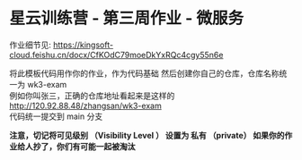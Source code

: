 # 星云训练营 - 第三周作业 - 微服务

作业细节见: https://kingsoft-cloud.feishu.cn/docx/CfKOdC79moeDkYxRQc4cgy55n6e

将此模板代码用作你的作业，作为代码基础 
然后创建你自己的仓库，仓库名称统一为 wk3-exam  
例如你叫张三，正确的仓库地址看起来是这样的 http://120.92.88.48/zhangsan/wk3-exam  
代码统一提交到 main 分支

**注意，切记将可见级别 （Visibility Level ） 设置为 私有 （private） 如果你的作业给人抄了，你们有可能一起被淘汰**
